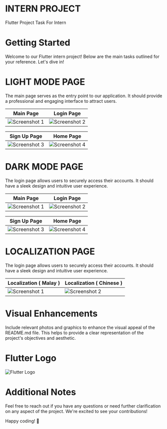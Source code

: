 # INTERN PROJECT

Flutter Project Task For Intern

# Getting Started
Welcome to our Flutter intern project! Below are the main tasks outlined for your reference. Let's dive in!

# LIGHT MODE PAGE
The main page serves as the entry point to our application. It should provide a professional and engaging interface to attract users.

| Main Page                                                                                                  | Login Page                                                                                                  |
|------------------------------------------------------------------------------------------------------------|-------------------------------------------------------------------------------------------------------------|
| ![Screenshot 1](https://github.com/SeeVetri/demo_project/blob/master/Screenshots/Light_Mode_Main_Page.jpg) | ![Screenshot 2](https://github.com/SeeVetri/demo_project/blob/master/Screenshots/Light_Mode_Login_Page.jpg) |

| Sign Up Page                                                                                                 | Home Page                                                                                                  |
|--------------------------------------------------------------------------------------------------------------|------------------------------------------------------------------------------------------------------------|
| ![Screenshot 3](https://github.com/SeeVetri/demo_project/blob/master/Screenshots/Light_Mode_SignUp_Page.jpg) | ![Screenshot 4](https://github.com/SeeVetri/demo_project/blob/master/Screenshots/Light_Mode_Home_Page.jpg) |

# DARK MODE PAGE
The login page allows users to securely access their accounts. It should have a sleek design and intuitive user experience.

| Main Page                                                                                                 | Login Page                                                                                                 |
|-----------------------------------------------------------------------------------------------------------|------------------------------------------------------------------------------------------------------------|
| ![Screenshot 1](https://github.com/SeeVetri/demo_project/blob/master/Screenshots/Dark_Mode_Main_Page.jpg) | ![Screenshot 2](https://github.com/SeeVetri/demo_project/blob/master/Screenshots/Dark_Mode_Login_Page.jpg) |

| Sign Up Page                                                                                                | Home Page                                                                                                 |
|-------------------------------------------------------------------------------------------------------------|-----------------------------------------------------------------------------------------------------------|
| ![Screenshot 3](https://github.com/SeeVetri/demo_project/blob/master/Screenshots/Dark_Mode_SignUp_Page.jpg) | ![Screenshot 4](https://github.com/SeeVetri/demo_project/blob/master/Screenshots/Dark_Mode_Home_Page.jpg) |


# LOCALIZATION PAGE
The login page allows users to securely access their accounts. It should have a sleek design and intuitive user experience.

| Localization ( Malay )                                                                          | Localization ( Chinese )                                                                                  |
|-------------------------------------------------------------------------------------------------|-----------------------------------------------------------------------------------------------------------|
| ![Screenshot 1](https://github.com/SeeVetri/demo_project/blob/master/Screenshots/H_P_Malay.jpg) | ![Screenshot 2](https://github.com/SeeVetri/demo_project/blob/master/Screenshots/languange_Selection.jpg) |

# Visual Enhancements
Include relevant photos and graphics to enhance the visual appeal of the README.md file. This helps to provide a clear representation of the project's objectives and aesthetic.

# Flutter Logo

![Flutter Logo](https://upload.wikimedia.org/wikipedia/commons/1/17/Google-flutter-logo.png)

# Additional Notes
Feel free to reach out if you have any questions or need further clarification on any aspect of the project. We're excited to see your contributions!

Happy coding! 🚀